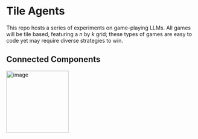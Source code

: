 # Tile Agents
This repo hosts a series of experiments on game-playing LLMs. All games will be tile based, featuring a $n$ by $k$ grid; these types of games are easy to code yet may require diverse strategies to win.

## Connected Components

<img width="165" alt="image" src="https://github.com/Rostifar/tile-agents/assets/11052566/017b5622-760c-402d-a33d-9f8e52ab8a45">

